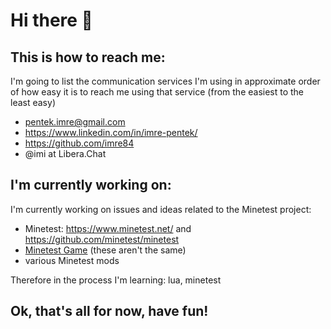 
# Hi there 👋

## This is how to reach me:

I'm going to list the communication services I'm using in approximate order of how easy it is to reach me using that service (from the easiest to the least easy)
- pentek.imre@gmail.com
- https://www.linkedin.com/in/imre-pentek/
- https://github.com/imre84
- @imi at Libera.Chat

## I'm currently working on:

I'm currently working on issues and ideas related to the Minetest project:

- Minetest: https://www.minetest.net/ and https://github.com/minetest/minetest
- [Minetest Game](https://github.com/minetest/minetest_game/) (these aren't the same)
- various Minetest mods

Therefore in the process I'm learning: lua, minetest

## Ok, that's all for now, have fun!



<!--
**imre84/imre84** is a ✨ _special_ ✨ repository because its `README.md` (this file) appears on your GitHub profile.

Here are some ideas to get you started:

- 🔭 I’m currently working on ...
- 🌱 I’m currently learning ...
- 👯 I’m looking to collaborate on ...
- 🤔 I’m looking for help with ...
- 💬 Ask me about ...
- 📫 How to reach me: ...
- 😄 Pronouns: ...
- ⚡ Fun fact: ...
-->
